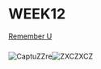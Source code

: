 # WEEK12
[Remember U](https://yerim-kim.github.io/slave2algorithm/)
###
###
###

![CaptuZZre](https://user-images.githubusercontent.com/68723268/96799203-502c0980-144e-11eb-85b4-592cf3f565c7.JPG)![ZXCZXCZ](https://user-images.githubusercontent.com/68723268/96799206-515d3680-144e-11eb-85af-a15ed12b14bd.JPG)
